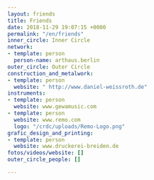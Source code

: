 ```yaml
---
layout: friends
title: Friends
date: 2018-11-29 19:07:15 +0000
permalink: "/en/friends"
inner_circle: Inner Circle
network:
- template: person
  person-name: arthaus.berlin
outer_circle: Outer Circle
construction_and_metalwork:
- template: person
  website: " http://www.daniel-weissroth.de"
instruments:
- template: person
  website: www.gewamusic.com
- template: person
  website: www.remo.com
  logo: "/crdc/uploads/Remo-Logo.png"
grafic_design_and_printing:
- template: person
  website: www.druckerei-breiden.de
fotos/videos/website: []
outer_circle_people: []

---
```

